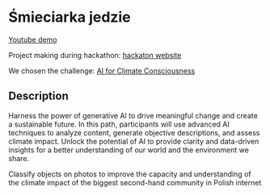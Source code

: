 # Śmieciarka jedzie

[Youtube demo](https://youtu.be/_hleYrBu7HU)

Project making during hackathon: [hackaton website](https://hacktotherescue.org/)

We chosen the challenge: [AI for Climate Consciousness](https://hacktotherescue.org/challenges/#rec602626460)

## Description
Harness the power of generative AI to drive meaningful change and create a sustainable future. In this path,
participants will use advanced AI techniques to analyze content, generate objective descriptions,
and assess climate impact. Unlock the potential of AI to provide clarity and data-driven insights for a better
understanding of our world and the environment we share.


Classify objects on photos to improve the capacity and understanding of the climate impact of the biggest second-hand
community in Polish internet
